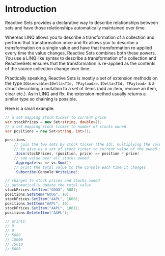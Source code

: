 # Introduction

Reactive Sets provides a declarative way to describe relationships between sets and have those relationships automatically maintained over time. 

Whereas LINQ allows you to describe a transformation of a collection and perform that transformation once and Rx allows you to describe a transformation on a single value and have that transformation re-applied every time the value changes, Reactive Sets combines both these powers. You use a LINQ like syntax to describe a transformation of a collection and ReactiveSets ensures that the transformation is re-applied as the contents of the source collection change over time.

Practically speaking, Reactive Sets is mostly a set of extension methods on the type `IObservable<IDelta<TId, TPayload>>`. `IDelta<TId, TPayload>` is a struct describing a mutation to a set of items (add an item, remove an item, clear etc.). As in LINQ and Rx, the extension method usually returns a similar type so chaining is possible.

Here is a small example:

```csharp
// a set mapping stock ticker to current price
var stockPrices = new Set<string, double>();
// a set mapping stock ticker to number of stocks owned
var positions = new Set<string, int>();

positions                
    // join the two sets by stock ticker (the Id), multiplying the values
    // to give us a set of stock ticker to current value of the owned stocks
    .Join(stockPrices, (position, price) => position * price)
    // sum value over all stocks owned
    .Aggregate(vs => vs.Sum())
    // print the total value to the console each time it changes
    .Subscribe(Console.WriteLine);

// changes to stock prices and stocks owned
// automatically update the total value
stockPrices.SetItem("GOOG", 500);
positions.SetItem("GOOG", 10);
stockPrices.SetItem("AAPL", 1000);
positions.SetItem("AAPL", 10);
stockPrices.SetItem("AAPL", 1001);
positions.DeleteItem("AAPL");

// prints:
// 0
// 0
// 5000
// 15000
// 15010
// 5000
```